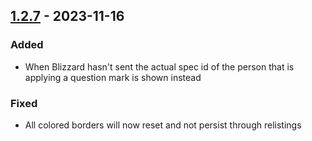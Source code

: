 ## [1.2.7](https://github.com/NintendoLink07/MythicIOGrabber/releases/tag/1.2.7) - 2023-11-16

### Added

- When Blizzard hasn't sent the actual spec id of the person that is applying a question mark is shown instead


### Fixed

- All colored borders will now reset and not persist through relistings